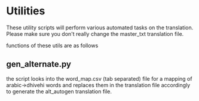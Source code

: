 # Utilities

These utility scripts will perform various automated tasks on the translation. Please make sure you don't really change the master_txt translation file.

functions of these utils are as follows

## gen_alternate.py

the script looks into the word_map.csv (tab separated) file for a mapping of arabic->dhivehi words and replaces them in the translation file accordingly to generate the alt_autogen translation file.